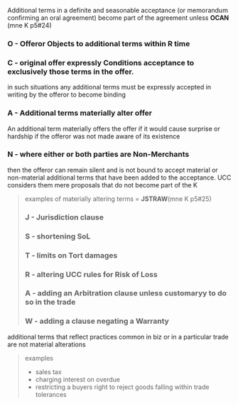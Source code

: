 Additional terms in a definite and seasonable acceptance (or memorandum confirming an oral agreement) become part of the agreement unless **OCAN** (mne K p5#24)
### O - Offeror **Objects** to additional terms within R time
### C - original offer expressly **Conditions** acceptance to exclusively those terms in the offer.
in such situations any additional terms must be expressly accepted in writing by the offeror to become binding
### A - Additional terms materially **alter** offer
An additional term materially offers the offer if it would cause surprise or hardship if the offeror was not made aware of its existence
### N - where either or both parties are **Non-Merchants**
then the offeror can remain silent and is not bound to accept material or non-material additional terms that have been added to the acceptance. UCC considers them mere proposals that do not become part of the K

> examples of materially altering terms = **JSTRAW**(mne K p5#25)
> ### J - **Jurisdiction** clause
> ### S - shortening **SoL**
> ### T - limits on **Tort** damages
> ### R - altering UCC rules for **Risk of Loss**
> ### A - adding an **Arbitration clause** unless customaryy to do so in the trade
> ### W - adding a clause negating a **Warranty**
<!-- 00:14:00 -->

additional terms that reflect practices common in biz or in a particular trade are not material alterations
> examples
> + sales tax
> + charging interest on overdue
> + restricting a buyers right to reject goods falling within trade tolerances